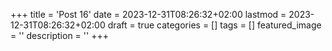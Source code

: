 +++
title = 'Post 16'
date = 2023-12-31T08:26:32+02:00
lastmod = 2023-12-31T08:26:32+02:00
draft = true
categories = []
tags = []
featured_image = ''
description = ''
+++
